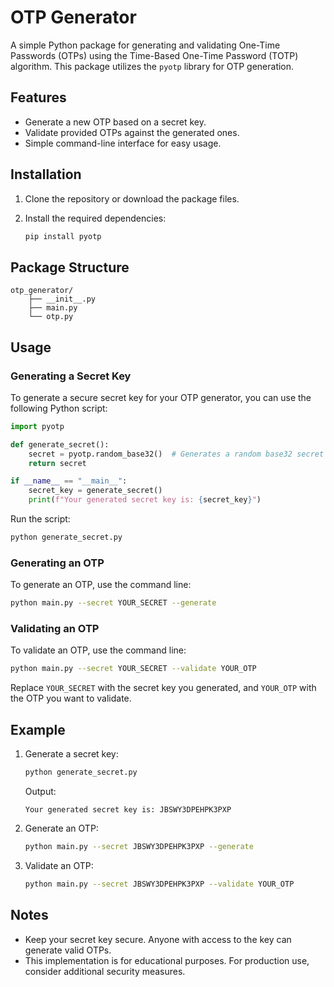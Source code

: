 # OTP Generator

A simple Python package for generating and validating One-Time Passwords (OTPs) using the Time-Based One-Time Password (TOTP) algorithm. This package utilizes the `pyotp` library for OTP generation.

## Features

- Generate a new OTP based on a secret key.
- Validate provided OTPs against the generated ones.
- Simple command-line interface for easy usage.

## Installation

1. Clone the repository or download the package files.
2. Install the required dependencies:

   ```bash
   pip install pyotp
   ```

## Package Structure

```
otp_generator/
    ├── __init__.py
    ├── main.py
    └── otp.py
```

## Usage

### Generating a Secret Key

To generate a secure secret key for your OTP generator, you can use the following Python script:

```python
import pyotp

def generate_secret():
    secret = pyotp.random_base32()  # Generates a random base32 secret
    return secret

if __name__ == "__main__":
    secret_key = generate_secret()
    print(f"Your generated secret key is: {secret_key}")
```

Run the script:

```bash
python generate_secret.py
```

### Generating an OTP

To generate an OTP, use the command line:

```bash
python main.py --secret YOUR_SECRET --generate
```

### Validating an OTP

To validate an OTP, use the command line:

```bash
python main.py --secret YOUR_SECRET --validate YOUR_OTP
```

Replace `YOUR_SECRET` with the secret key you generated, and `YOUR_OTP` with the OTP you want to validate.

## Example

1. Generate a secret key:

   ```bash
   python generate_secret.py
   ```

   Output:
   ```
   Your generated secret key is: JBSWY3DPEHPK3PXP
   ```

2. Generate an OTP:

   ```bash
   python main.py --secret JBSWY3DPEHPK3PXP --generate
   ```

3. Validate an OTP:

   ```bash
   python main.py --secret JBSWY3DPEHPK3PXP --validate YOUR_OTP
   ```

## Notes

- Keep your secret key secure. Anyone with access to the key can generate valid OTPs.
- This implementation is for educational purposes. For production use, consider additional security measures.
```